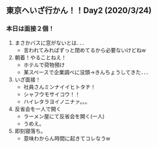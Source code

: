 ## 東京へいざ行かん！！Day2 (2020/3/24)

### 本日は面接２個！

1. まさかバスに窓がないとは．．．
    - 言われてみればずっと閉めてるから必要ないけどねw
2. 朝着！やることねえ！
    - ホテルで荷物預け
    - 某スペースで企業調べに没頭→きんちょうしてきた．．．
3. いざ面接！
    - 社員さんミンナイイヒトタチ！
    - シャフウモサイコウ！！
    - ハイレタラヨイノニナァ。。。
4. 反省会を一人で開く
    - ラーメン屋にて反省会を開く(一人)
    - うめえ。
5. 即刻寝落ち。
    - 意味わからん時間に起きてコレなうw